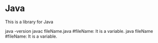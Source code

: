 # Java
This is a library for Java

java -version
javac fileName.java #fileName: It is a variable.
java fileName #fileName: It is a variable.
